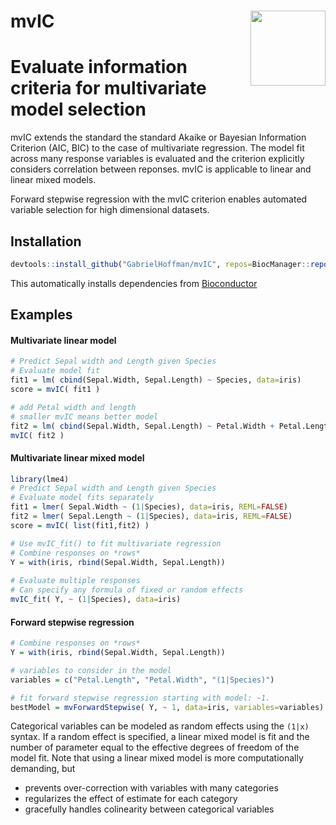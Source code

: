 # mvIC <img src="man/figures/mvIC_logo.png" align="right" alt="" width="120" />


<!-- <div align="right">
<img src="https://deepfigv.mssm.edu/img/software/mvIC/mvIC_logo.png" alt="mvIC logo" width="100px" 
  style="float:right;"><br>
</div>
 -->
# Evaluate information criteria for multivariate model selection

mvIC extends the standard the standard Akaike or Bayesian Information Criterion (AIC, BIC) to the case of multivariate regression.  The model fit across many response variables is evaluated and the criterion explicitly considers correlation between reponses.  mvIC is applicable to linear and linear mixed models.

Forward stepwise regression with the mvIC criterion enables automated variable selection for high dimensional datasets.


## Installation
```r
devtools::install_github("GabrielHoffman/mvIC", repos=BiocManager::repositories())
```
This automatically installs dependencies from [Bioconductor](https://bioconductor.org)

## Examples

#### Multivariate linear model
```r
# Predict Sepal width and Length given Species
# Evaluate model fit
fit1 = lm( cbind(Sepal.Width, Sepal.Length) ~ Species, data=iris)
score = mvIC( fit1 )
```

```r
# add Petal width and length
# smaller mvIC means better model
fit2 = lm( cbind(Sepal.Width, Sepal.Length) ~ Petal.Width + Petal.Length + Species, data=iris)
mvIC( fit2 )
```


#### Multivariate linear mixed model
```r
library(lme4)
# Predict Sepal width and Length given Species
# Evaluate model fits separately
fit1 = lmer( Sepal.Width ~ (1|Species), data=iris, REML=FALSE)
fit2 = lmer( Sepal.Length ~ (1|Species), data=iris, REML=FALSE)
score = mvIC( list(fit1,fit2) )

# Use mvIC_fit() to fit multivariate regression
# Combine responses on *rows*
Y = with(iris, rbind(Sepal.Width, Sepal.Length))
 
# Evaluate multiple responses
# Can specify any formula of fixed or random effects
mvIC_fit( Y, ~ (1|Species), data=iris)
```


#### Forward stepwise regression
```r
# Combine responses on *rows*
Y = with(iris, rbind(Sepal.Width, Sepal.Length))

# variables to consider in the model
variables = c("Petal.Length", "Petal.Width", "(1|Species)")

# fit forward stepwise regression starting with model: ~1. 
bestModel = mvForwardStepwise( Y, ~ 1, data=iris, variables=variables)
```

Categorical variables can be modeled as random effects using the `(1|x)` syntax. If a random effect is specified, a linear mixed model is fit and the number of parameter equal to the effective degrees of freedom of the model fit.  Note that using a linear mixed model is more computationally demanding, but 

- prevents over-correction with variables with many categories
- regularizes the effect of estimate for each category
- gracefully handles colinearity between categorical variables


<!--## Documentation
See [manual](http://deepfigv.mssm.edu/img/software/mvIC/mvIC-manual.pdf) for examples and documentation.-->